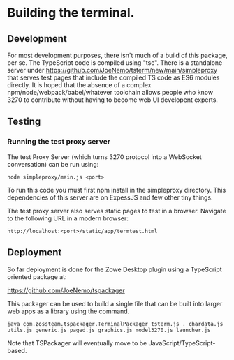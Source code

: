 # Building the terminal.

## Development

For most development purposes, there isn't much of a build of this package, per se.   The TypeScript code is compiled using "tsc".   There is a standalone server under https://github.com/JoeNemo/tsterm/new/main/simpleproxy that serves test pages that include the compiled TS code as ES6 modules directly.  It is hoped that the absence of a complex npm/node/webpack/babel/whatever toolchain allows people who know 3270 to contribute without having to become web UI developent experts.

## Testing 

### Running the test proxy server

The test Proxy Server (which turns 3270 protocol into a WebSocket conversation) can be run using:

`node simpleproxy/main.js <port>`

To run this code you must first npm install in the simpleproxy directory.   This dependencies of this server are on ExpessJS and few other tiny things.
  
The test proxy server also serves static pages to test in a browser.  Navigate to the following URL in a modern browser:
  
`http://localhost:<port>/static/app/termtest.html`

## Deployment

So far deployment is done for the Zowe Desktop plugin using a TypeScript oriented package at:

https://github.com/JoeNemo/tspackager

This packager can be used to build a single file that can be built into larger web apps as a library using the command.

`java com.zossteam.tspackager.TerminalPackager tsterm.js . chardata.js utils.js generic.js paged.js graphics.js model3270.js launcher.js`

Note that TSPackager will eventually move to be JavaScript/TypeScript-based.
